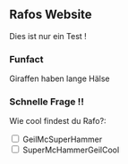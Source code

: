 ## Rafos Website

Dies ist nur ein Test !

### Funfact

Giraffen haben lange Hälse


### Schnelle Frage !!

<p>Wie cool findest du Rafo?:</p>

<div>
  <input type="checkbox" id="scales" name="scales">
  <label for="scales">GeilMcSuperHammer</label>
</div>

<div>
  <input type="checkbox" id="horns" name="horns">
  <label for="horns">SuperMcHammerGeilCool</label>
</div>
